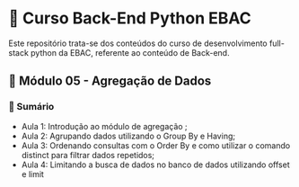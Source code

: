 # 📌 Curso Back-End Python EBAC
Este repositório trata-se dos conteúdos do curso de desenvolvimento full-stack python da EBAC, referente ao conteúdo de Back-end.

## 📝 Módulo 05 - Agregação de Dados
### 📎 Sumário
- Aula 1: Introdução ao módulo de agregação ;
- Aula 2: Agrupando dados utilizando o Group By e Having;
- Aula 3: Ordenando consultas com o Order By e como utilizar o comando distinct para filtrar dados repetidos;
- Aula 4: Limitando a busca de dados no banco de dados utilizando offset e limit 